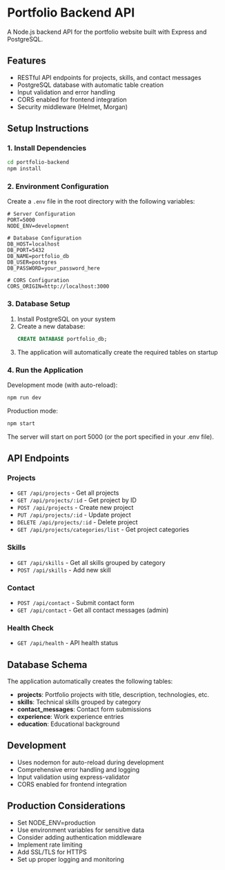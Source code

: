 # Portfolio Backend API

A Node.js backend API for the portfolio website built with Express and PostgreSQL.

## Features

- RESTful API endpoints for projects, skills, and contact messages
- PostgreSQL database with automatic table creation
- Input validation and error handling
- CORS enabled for frontend integration
- Security middleware (Helmet, Morgan)

## Setup Instructions

### 1. Install Dependencies

```bash
cd portfolio-backend
npm install
```

### 2. Environment Configuration

Create a `.env` file in the root directory with the following variables:

```env
# Server Configuration
PORT=5000
NODE_ENV=development

# Database Configuration
DB_HOST=localhost
DB_PORT=5432
DB_NAME=portfolio_db
DB_USER=postgres
DB_PASSWORD=your_password_here

# CORS Configuration
CORS_ORIGIN=http://localhost:3000
```

### 3. Database Setup

1. Install PostgreSQL on your system
2. Create a new database:
   ```sql
   CREATE DATABASE portfolio_db;
   ```
3. The application will automatically create the required tables on startup

### 4. Run the Application

Development mode (with auto-reload):

```bash
npm run dev
```

Production mode:

```bash
npm start
```

The server will start on port 5000 (or the port specified in your .env file).

## API Endpoints

### Projects

- `GET /api/projects` - Get all projects
- `GET /api/projects/:id` - Get project by ID
- `POST /api/projects` - Create new project
- `PUT /api/projects/:id` - Update project
- `DELETE /api/projects/:id` - Delete project
- `GET /api/projects/categories/list` - Get project categories

### Skills

- `GET /api/skills` - Get all skills grouped by category
- `POST /api/skills` - Add new skill

### Contact

- `POST /api/contact` - Submit contact form
- `GET /api/contact` - Get all contact messages (admin)

### Health Check

- `GET /api/health` - API health status

## Database Schema

The application automatically creates the following tables:

- **projects**: Portfolio projects with title, description, technologies, etc.
- **skills**: Technical skills grouped by category
- **contact_messages**: Contact form submissions
- **experience**: Work experience entries
- **education**: Educational background

## Development

- Uses nodemon for auto-reload during development
- Comprehensive error handling and logging
- Input validation using express-validator
- CORS enabled for frontend integration

## Production Considerations

- Set NODE_ENV=production
- Use environment variables for sensitive data
- Consider adding authentication middleware
- Implement rate limiting
- Add SSL/TLS for HTTPS
- Set up proper logging and monitoring
